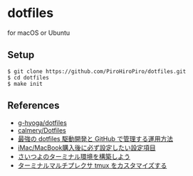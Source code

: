 # dotfiles

for macOS or Ubuntu

## Setup
```
$ git clone https://github.com/PiroHiroPiro/dotfiles.git
$ cd dotfiles
$ make init
```

## References
- [g-hyoga/dotfiles](https://github.com/g-hyoga/dotfiles)
- [calmery/Dotfiles](https://github.com/calmery/Dotfiles)
- [最強の dotfiles 駆動開発と GitHub で管理する運用方法](https://qiita.com/b4b4r07/items/b70178e021bef12cd4a2)
- [iMac/MacBook購入後に必ず設定したい設定項目](https://qiita.com//ryuichi1208/items/5905240f3bfce793b33d)
- [さいつよのターミナル環境を構築しよう](https://qiita.com/b4b4r07/items/09815eda8ef72e0b472e)
- [ターミナルマルチプレクサ tmux をカスタマイズする](https://qiita.com/b4b4r07/items/01359e8a3066d1c37edc)
